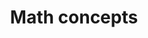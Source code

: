 ---
tag: math-concepts
title: Math concepts
description: >-
  My exploration of math and physics ideas that I consider to be fundamental to
  understanding the world. 
hero:
  label:
  heading:
  text_markdown:
page_blocks:
  - _id: block_rich_text
    alignment:
    text_markdown: >-
      I am not a mathematician.


      I’ve never considered myself good at math. In fact, as I explain in my
      post teaching you [how to get better at
      math](/how-to-get-better-at-math/), I actually failed most of my high
      school math classes. I even failed calculus 3 times before I finally
      understood it on the fourth try.


      Now I have a physics degree. A degree that requires so many math skills
      and the ability to grasp high-level mathematical concepts, that everyone
      who gets it automatically gets a mathematics minor.


      The articles in this section of my website explain many of my unique
      approaches to learning math and physics, along with articles discussing
      many of the real-world applications of mathematics, physics, probability,
      and the problem-solving mindset that comes along with it.


      ## 7 ways to improve numeracy skills


      Numeracy is defined as a person’s general ability to work with and
      understand numbers. It’s not a high-level skill, but it is an important
      one to grasp before you move on to higher-level math.


      This is the general issue people have before they move on to conceptual
      math skills. Conceptual math is the math that requires you to think rather
      than regurgitate. It’s the first step to taking your math lessons and
      applying them to the real world.


      In this article, I give a few ways to help develop your numeracy skills so
      you can solve harder math problems.


      ***Read[7 ways to improve your numeracy skills](/numeracy-skills/)***


      ## 12 reasons why math is important (and how to get better)


      Unfortunately, many American kids tend to write off math because they had
      a bad experience learning it in middle school. That’s unfortunate because
      the most valuable positions in society are occupied by people who are at
      least proficient in math.


      Number sense is money sense and it goes a long way in opening many doors
      for you. Whether in the trades as an electrician or mechanic, a program,
      or an old-fashioned engineer, people who take the time to grasp important
      math concepts make more money and have a higher quality of life.


      But those aren’t the reasons to become proficient at math. This article
      breaks down the 12 reasons why math is important and tells you some ways
      you can get better at math.


      ***Read [12 reasons why math is important](/why-is-math-important/)***


      ## 8 unexpected reasons why math is so hard


      I wrote this article because I was contemplating what made math so
      difficult for me and then what made it so much easier for me when I
      approached it again as an adult. Part of it was my renewed interest and
      discipline, but another major factor was that I learned how to learn math.


      This new understanding of how to approach math also made me appreciate why
      a lot of people find even basic math difficult. I wrote this article to
      dig into the main reasons I’ve found that people find math so hard. I also
      give some solutions to help you approach the subject with more confidence.


      ***Read [8 unexpected reasons why math is so
      hard](/why-is-math-so-hard/)***


      ## The easy 4 step problem-solving process (+ examples)


      I taught students how to think during my 3 years as a full-time math and
      physics tutor. Quantitative reasons are fantastic grounds to train people
      to use their minds to think about problems and solve them.


      This article goes through the 4-step problem-solving process that I taught
      to all of them. It worked to not only get them through school but to make
      them better thinkers in life.


      ***Read [The easy 4 step problem-solving
      process](/problem-solving-process/)***


      ## Is physics hard? How to learn basic physics


      A lot of people think physics is difficult.


      I suppose they aren’t wrong, per se. The real challenge with physics is
      that you can’t just memorize your way through the course. You have to
      actually learn everything and make sure you grasp the concepts presented.


      It’s also a discipline that requires quantitative reasoning, a strong
      vocabulary, and the ability to visualize things. This article talks about
      all the things you have to do to successfully navigate a physics class.


      ***Read [Is physics hard? How to learn basic
      physics](/is-physics-hard-how-to-study-and-learn-basic-physics/)***


      ## How to get better at math in 7 simple steps


      This article gives the plan I used to improve my math skills.


      I walk you through how I—[at the age of
      30](/going-back-to-school-at-30/)—relearned all the math from algebra 1,
      up through precalculus and trigonometry to prepare me for calculus and
      physics.


      Here you will not only find inspiration (I show my high school transcripts
      to prove how hopeless I was) but you’ll also get real techniques to help
      you become a more effective mathematician.


      ***Read [How to get better at math in 7 simple
      steps](/how-to-get-better-at-math/)***
  - _id: posts_relevant
---